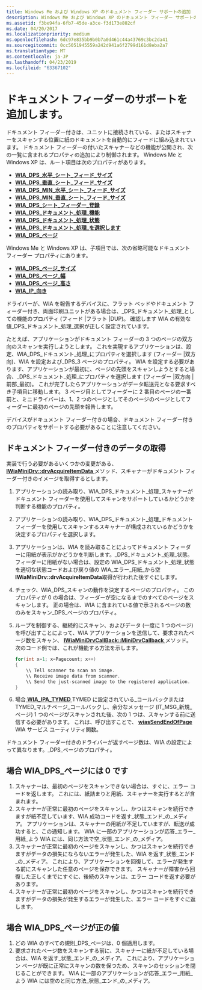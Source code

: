 ```yaml
---
title: Windows Me および Windows XP のドキュメント フィーダー サポートの追加
description: Windows Me および Windows XP のドキュメント フィーダー サポートの追加
ms.assetid: f3be94fa-6fb7-45de-a3ce-f3d173e802cf
ms.date: 04/20/2017
ms.localizationpriority: medium
ms.openlocfilehash: 6dc97e835bb9b0b7a0d461c44a43769c3bc2da41
ms.sourcegitcommit: 0cc5051945559a242d941a6f2799d161d8eba2a7
ms.translationtype: MT
ms.contentlocale: ja-JP
ms.lasthandoff: 04/23/2019
ms.locfileid: "63367102"
---
```

# <a name="adding-document-feeder-support"></a>ドキュメント フィーダーのサポートを追加します。

ドキュメント フィーダー付きは、ユニットに接続されている、またはスキャナーをスキャンする位置に紙のドキュメントを自動的にフィードに組み込まれています。 ドキュメント フィーダーの付いたスキャナーなどの機能が公開され、次の一覧に含まれるプロパティの追加により制御されます。 Windows Me と Windows XP は、ルート項目は次のプロパティがあります。

- [**WIA\_DPS\_水平\_シート\_フィード\_サイズ**](https://msdn.microsoft.com/library/windows/hardware/ff551401)
- [**WIA\_DPS\_垂直\_シート\_フィード\_サイズ**](https://msdn.microsoft.com/library/windows/hardware/ff551446)
- [**WIA\_DPS\_MIN\_水平\_シート\_フィード\_サイズ**](https://msdn.microsoft.com/library/windows/hardware/ff551405)
- [**WIA\_DPS\_MIN\_垂直\_シート\_フィード\_サイズ**](https://msdn.microsoft.com/library/windows/hardware/ff551407)
- [**WIA\_DPS\_シート\_フィーダー\_登録**](https://msdn.microsoft.com/library/windows/hardware/ff551430)
- [**WIA\_DPS\_ドキュメント\_処理\_機能**](https://msdn.microsoft.com/library/windows/hardware/ff551379)
- [**WIA\_DPS\_ドキュメント\_処理\_状態**](https://msdn.microsoft.com/library/windows/hardware/ff551386)
- [**WIA\_DPS\_ドキュメント\_処理\_を選択します**](https://msdn.microsoft.com/library/windows/hardware/ff551384)
- [**WIA\_DPS\_ページ**](https://msdn.microsoft.com/library/windows/hardware/ff551414)

Windows Me と Windows XP は、子項目では、次の省略可能なドキュメント フィーダー プロパティにあります。

- [**WIA\_DPS\_ページ\_サイズ**](https://msdn.microsoft.com/library/windows/hardware/ff551417)
- [**WIA\_DPS\_ページ\_幅**](https://msdn.microsoft.com/library/windows/hardware/ff551419)
- [**WIA\_DPS\_ページ\_高さ**](https://msdn.microsoft.com/library/windows/hardware/ff551416)
- [**WIA\_IP\_向き**](https://msdn.microsoft.com/library/windows/hardware/ff552625)

ドライバーが、WIA を報告するデバイスに、フラット ベッドやドキュメント フィーダー付き、両面印刷ユニットがある場合は、\_DPS\_ドキュメント\_処理\_としての機能のプロパティ (フィード |フラット |DUP)。 確認します WIA の有効な値\_DPS\_ドキュメント\_処理\_選択が正しく設定されています。

たとえば、アプリケーションがドキュメント フィーダーの 3 つのページの双方向のスキャンを実行しようとします。 これを実現するアプリケーションは、設定、WIA\_DPS\_ドキュメント\_処理\_にプロパティを選択します (フィーダー |双方向)、WIA を設定および\_DPS\_3 ページのプロパティ。 WIA を設定する必要があります、アプリケーションが最初に、ページの先頭をスキャンしようとすると場合、\_DPS\_ドキュメント\_処理\_にプロパティを選択します (フィーダー |双方向 |前部\_最初)。 これが完了したらアプリケーションがデータ転送元となる要求すべき子項目に移動します。 3 ページ目としてフィーダーに 2 番目のページの一番前と、ミニドライバーは、1、2 つのページとしてそのページのページとしてフィーダーに最初のページの先頭を報告します。

デバイスがドキュメント フィーダー付きの場合、ドキュメント フィーダー付きのプロパティをサポートする必要があることに注意してください。

## <a name="acquiring-data-from-a-document-feeder"></a>ドキュメント フィーダー付きのデータの取得

実装で行う必要があるいくつかの変更がある、 [ **IWiaMiniDrv::drvAcquireItemData** ](https://msdn.microsoft.com/library/windows/hardware/ff543956)メソッド、スキャナーがドキュメント フィーダー付きのイメージを取得するとします。

1. アプリケーションの読み取り、WIA\_DPS\_ドキュメント\_処理\_スキャナーがドキュメント フィーダーを使用してスキャンをサポートしているかどうかを判断する機能のプロパティ。
1. アプリケーションの読み取り、WIA\_DPS\_ドキュメント\_処理\_ドキュメント フィーダーを使用してスキャンするスキャナーが構成されているかどうかを決定するプロパティを選択します。
1. アプリケーションは、WIA を読み取ることによってドキュメント フィーダーに用紙が表示がかどうかを判断します。\_DPS\_ドキュメント\_処理\_状態。 フィーダーに用紙がない場合は、設定の WIA\_DPS\_ドキュメント\_処理\_状態を適切な状態コードおよび戻り値の WIA\_エラー\_用紙\_から空**IWiaMiniDrv::drvAcquireItemData**取得が行われた後すぐにします。
1. チェック、WIA\_DPS\_スキャンの動作を決定するページのプロパティ。 このプロパティが 0 の場合は、フィーダーが空になるまでのすべてのページをスキャンします。 正の場合は、WIA に含まれている値で示されるページの数のみをスキャン\_DPS\_ページのプロパティ。
1. ループを制御する、継続的にスキャン、およびデータ (一度に 1 つのページ) を呼び出すことによって、WIA アプリケーションを送信して、要求されたページ数をスキャン、 [ **IWiaMiniDrvCallBack::MiniDrvCallback** ](https://msdn.microsoft.com/library/windows/hardware/ff543946)メソッド。 次のコード例では、これが機能する方法を示します。

    ```cpp
    for(int x=1; x=Pagecount; x++)
    {
        \\ Tell scanner to scan an image.
        \\ Receive image data from scanner.
        \\ Send the just-scanned image to the registered application.
    }
    ```

1. 場合[ **WIA\_IPA\_TYMED** ](https://msdn.microsoft.com/library/windows/hardware/ff551656) TYMED に設定されている\_コールバックまたは TYMED\_マルチページ\_コールバックし、余分なメッセージ (IT\_MSG\_新規\_ページ) 1 つのページがスキャンされた後、次の 1 つは、スキャンする前に送信する必要があります。 これは、呼び出すことで、 [ **wiasSendEndOfPage** ](https://msdn.microsoft.com/library/windows/hardware/ff549351) WIA サービス ユーティリティ関数。

ドキュメント フィーダー付きのドライバーが返すページ数は、WIA の設定によって異なります。\_DPS\_ページのプロパティ。

## <a name="if-wiadpspages-is-zero"></a>場合 WIA\_DPS\_ページには 0 です

1. スキャナーは、最初のページをスキャンできない場合は、すぐに、エラー コードを返します。 これには、紙詰まりと用紙、スキャナーを実行するとが含まれます。
1. スキャナーが正常に最初のページをスキャンし、かつはスキャンを続行できますが紙不足しています、WIA 成功コードを返す\_状態\_エンド\_の\_メディア。 アプリケーションは、スキャナーの用紙が不足していますが、転送が成功すると、この通知します。 WIA に一部のアプリケーションが応答\_エラー\_用紙\_よう WIA には、同じ方法で空\_状態\_エンド\_の\_メディア。
1. スキャナーが正常に最初のページをスキャンし、かつはスキャンを続行できますがデータの損失にならないエラーが発生した、WIA を返す\_状態\_エンド\_の\_メディア。 これにより、アプリケーションを回復して、エラーが発生する前にスキャンした任意のページを保存できます。 スキャナーが障害から回復した正しくまでにすぐに、後続のスキャンは、エラー コードを返す必要があります。
1. スキャナーが正常に最初のページをスキャンし、かつはスキャンを続行できますがデータの損失が発生するエラーが発生した、エラー コードをすぐに返します。

## <a name="if-wiadpspages-is-positive"></a>場合 WIA\_DPS\_ページが正の値

1. どの WIA のすべての規則\_DPS\_ページは、0 個適用します。
1. 要求されたページ数をスキャンする前に、スキャナーに紙が不足している場合は、WIA を返す\_状態\_エンド\_の\_メディア。 これにより、アプリケーション ページが既に正常にスキャンの数を保つため、スキャンのセッションを閉じることができます。 WIA に一部のアプリケーションが応答\_エラー\_用紙\_よう WIA には空のと同じ方法\_状態\_エンド\_の\_メディア。
